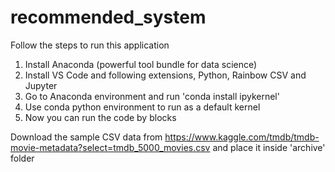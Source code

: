 # recommended_system
Follow the steps to run this application

1. Install Anaconda (powerful tool bundle for data science)
2. Install VS Code and following extensions, Python, Rainbow CSV and Jupyter
3. Go to Anaconda environment and run 'conda install ipykernel'
4. Use conda python environment to run as a default kernel
5. Now you can run the code by blocks

Download the sample CSV data from https://www.kaggle.com/tmdb/tmdb-movie-metadata?select=tmdb_5000_movies.csv and place it inside 'archive' folder